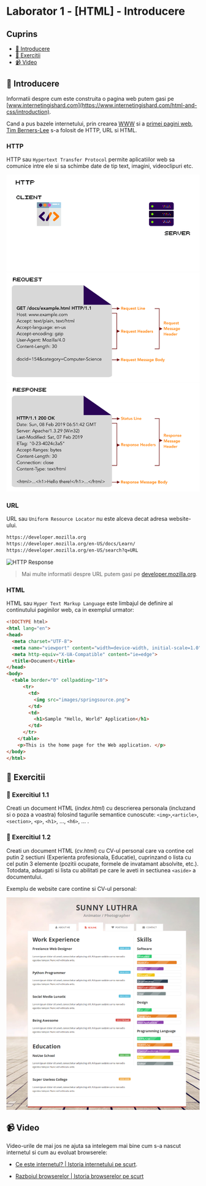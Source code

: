 # Laborator 1 - [HTML] - Introducere

## Cuprins

- [🦉 Introducere](#-Introducere)
- [🎢 Exercitii](#-Exercitii)
- [📹 Video](#-Video)

## 🦉 Introducere

Informatii despre cum este construita o pagina web putem gasi pe [www.internetingishard.com](https://www.internetingishard.com/html-and-css/introduction).

Cand a pus bazele internetului, prin crearea [WWW](https://en.wikipedia.org/wiki/World_Wide_Web) si a [primei pagini web](http://info.cern.ch/hypertext/WWW/TheProject.htm), [Tim Berners-Lee](https://en.wikipedia.org/wiki/Tim_Berners-Lee) s-a folosit de HTTP, URL si HTML.

### HTTP

HTTP sau `Hypertext Transfer Protocol` permite aplicatiilor web sa comunice intre ele si sa schimbe date de tip text, imagini, videoclipuri etc.

![HTTP Request/Response](HTTP-request-response-animation.gif)
![HTTP Request](http-request.png)
![HTTP Response](http-response.png)

### URL

URL sau `Uniform Resource Locator` nu este alceva decat adresa website-ului. 

```sh
https://developer.mozilla.org
https://developer.mozilla.org/en-US/docs/Learn/
https://developer.mozilla.org/en-US/search?q=URL
```

![HTTP Response](https://developer.mozilla.org/en-US/docs/Learn/Common_questions/What_is_a_URL/mdn-url-all.png)

> Mai multe informatii despre URL putem gasi pe [developer.mozilla.org](https://developer.mozilla.org/en-US/docs/Learn/Common_questions/What_is_a_URL).

### HTML

HTML sau `Hyper Text Markup Language` este limbajul de definire al continutului paginilor web, ca in exemplul urmator:

```HTML
<!DOCTYPE html>
<html lang="en">
<head>
  <meta charset="UTF-8">
  <meta name="viewport" content="width=device-width, initial-scale=1.0">
  <meta http-equiv="X-UA-Compatible" content="ie=edge">
  <title>Document</title>
</head>
<body>
  <table border="0" cellpadding="10">
      <tr>
        <td>
          <img src="images/springsource.png">
        </td>
        <td>
          <h1>Sample "Hello, World" Application</h1>
        </td>
      </tr>
    </table>
    <p>This is the home page for the Web application. </p>
</body>
</html>
```

## 🎢 Exercitii

### 💪 Exercitiul 1.1

Creati un document HTML (*index.html*) cu descrierea personala (incluzand si o poza a voastra) folosind tagurile semantice cunoscute: ``<img>``,``<article>``, ``<section>``, ``<p>``, ``<h1>``, …, ``<h6>``, … .

### 💪 Exercitiul 1.2

Creati un document HTML (*cv.html*) cu CV-ul personal care va contine cel putin 2 sectiuni (Experienta profesionala, Educatie), cuprinzand o lista cu cel putin 3 elemente (pozitii ocupate, formele de invatamant absolvite, etc.). Totodata, adaugati si lista cu abilitati pe care le aveti in sectiunea ``<aside>`` a documentului.

Exemplu de website care contine si CV-ul personal:

![Design website personal - resume](personal-website-resume.png)

## 📹 Video

Video-urile de mai jos ne ajuta sa intelegem mai bine cum s-a nascut internetul si cum au evoluat browserele:

- [Ce este internetul? | Istoria internetului pe scurt](https://www.youtube.com/watch?v=ZEBlBo89QnQ).

- [Razboiul browserelor | Istoria browserelor pe scurt](https://www.youtube.com/watch?v=mrfK4DK4HW4)
